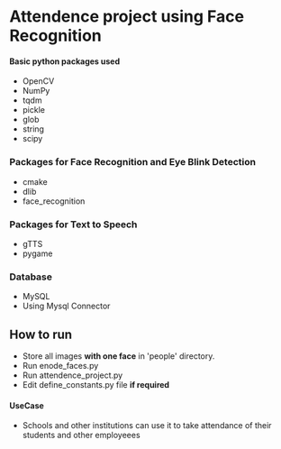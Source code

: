 # Attendence project using Face Recognition

#### Basic python packages used
* OpenCV
* NumPy
* tqdm
* pickle
* glob
* string
* scipy

### Packages for Face Recognition and Eye Blink Detection
* cmake
* dlib
* face_recognition

### Packages for Text to Speech
* gTTS
* pygame

### Database
* MySQL
* Using Mysql Connector

## How to run
* Store all images **with one face** in 'people' directory.
* Run enode_faces.py
* Run attendence_project.py
* Edit define_constants.py file **if required**

#### UseCase
* Schools and other institutions can use it to take attendance of their students and other employeees
